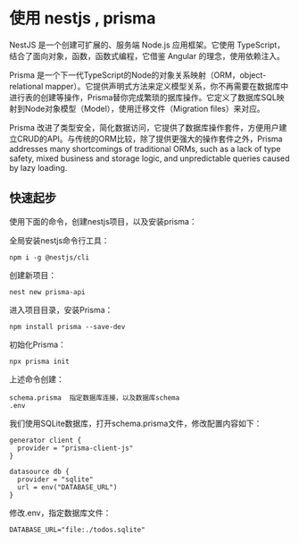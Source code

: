 
# 使用 nestjs , prisma

NestJS 是一个创建可扩展的、服务端 Node.js 应用框架。它使用 TypeScript，结合了面向对象，函数，函数式编程，它借鉴 Angular 的理念，使用依赖注入。

Prisma 是一个下一代TypeScript的Node的对象关系映射（ORM，object-relational mapper）。它提供声明式方法来定义模型关系，你不再需要在数据库中进行表的创建等操作，Prisma替你完成繁琐的据库操作。它定义了数据库SQL映射到Node对象模型（Model），使用迁移文件（Migration files）来对应。

Prisma 改进了类型安全，简化数据访问，它提供了数据库操作套件，方便用户建立CRUD的API。与传统的ORM比较，除了提供更强大的操作套件之外，Prisma addresses many shortcomings of traditional ORMs, such as a lack of type safety, mixed business and storage logic, and unpredictable queries caused by lazy loading.

## 快速起步

使用下面的命令，创建nestjs项目，以及安装prisma：

全局安装nestjs命令行工具：

    npm i -g @nestjs/cli

创建新项目：

    nest new prisma-api

进入项目目录，安装Prisma：

    npm install prisma --save-dev

初始化Prisma：

    npx prisma init

上述命令创建：

    schema.prisma  指定数据库连接，以及数据库schema
    .env

我们使用SQLite数据库，打开schema.prisma文件，修改配置内容如下：

```
generator client {
  provider = "prisma-client-js"
}

datasource db {
  provider = "sqlite"
  url = env("DATABASE_URL")
}
```

修改.env，指定数据库文件：

    DATABASE_URL="file:./todos.sqlite"








